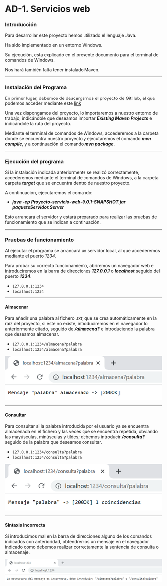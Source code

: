 # AD-1. Servicios web

### Introducción

Para desarrollar este proyecto hemos utilizado el lenguaje Java.

Ha sido implementado en un entorno Windows.

Su ejecución, esta explicado en el presente documento para el terminal de comandos de Windows.

Nos hará también falta tener instalado Maven.

---

### Instalación del Programa

En primer lugar, debemos de descargarnos el proyecto de GitHub, al que podemos acceder mediante este [link](https://github.com/rodrigoramil/Proyecto-servicio-web.git)

Una vez dispongamos del proyecto, lo importaremos a nuestro entorno de trabajo, indicándole que deseamos importar ***Existing Maven Projects*** e indicándole la ruta del proyecto.

Mediante el terminal de comandos de Windows, accederemos a la carpeta donde se encuentra nuestro proyecto y ejecutaremos el comando ***mvn compile***, y a continuación el comando ***mvn package***.

---

### Ejecución del programa

Si la instalación indicada anteriormente se realizó correctamente, accederemos mediante el terminal de comandos de Windows, a la carpeta carpeta ***target*** que se encuentra dentro de nuestro proyecto.

A continuación, ejecutaremos el comando: 

- ***java -cp Proyecto-servicio-web-0.0.1-SNAPSHOT.jar paqueteServidor.Server***

Esto arrancará el servidor y estará preparado para realizar las pruebas de funcionamiento que se indican a continuación.


---

### Pruebas de funcionamiento

Al ejecutar el programa se arrancará un servidor local, al que accederemos mediante el puerto _1234_.

Para probar su correcto funcionamiento, abriremos un navegador web e introduciremos en la barra de direcciones ___127.0.0.1___ o ___localhost___ seguido del puerto ___1234___.

- `127.0.0.1:1234`
- `localhost:1234`

---

#### Almacenar

Para añadir una palabra al fichero _.txt_, que se crea automáticamente en la raíz del proyecto, si éste no existe, introduciremos en el navegador lo anteriormente citado, seguido de ___/almacena?___ e introduciendo la palabra que deseamos almacenar.
 
- `127.0.0.1:1234/almacena?palabra`
- `localhost:1234/almacena?palabra`

![ejemplo de almacenar una palabra](https://github.com/rodrigoramil/ServicioWebAD1/blob/master/img/almacena.PNG)

---

#### Consultar

Para consultar si la palabra introducida por el usuario ya se encuentra almacenada en el fichero y las veces que se encuentra repetida, obviando las mayúsculas, minúsculas y tildes; debemos introducir ___/consulta?___ seguido de la palabra que deseamos consultar.

- `127.0.0.1:1234/consulta?palabra`
- `localhost:1234/consulta?palabra`

![ejemplo de consultar una palabra](https://github.com/rodrigoramil/ServicioWebAD1/blob/master/img/consulta.PNG)

---

#### Sintaxis incorrecta

Si introducimos mal en la barra de direcciones alguno de los comandos indicados con anterioridad, obtendremos un mensaje en el navegador indicado como debemos realizar correctamente la sentencia de consulta o almacenaje.

![ejemplo de estructura incorrecta](https://github.com/rodrigoramil/ServicioWebAD1/blob/master/img/estructuraIncorrecta.PNG)


